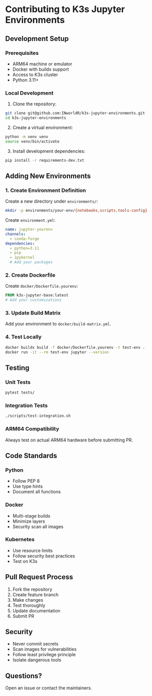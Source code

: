 # Contributing to K3s Jupyter Environments

## Development Setup

### Prerequisites
- ARM64 machine or emulator
- Docker with buildx support
- Access to K3s cluster
- Python 3.11+

### Local Development

1. Clone the repository:
```bash
git clone git@github.com:INworldR/k3s-jupyter-environments.git
cd k3s-jupyter-environments
```

2. Create a virtual environment:
```bash
python -m venv venv
source venv/bin/activate
```

3. Install development dependencies:
```bash
pip install -r requirements-dev.txt
```

## Adding New Environments

### 1. Create Environment Definition

Create a new directory under `environments/`:
```bash
mkdir -p environments/your-env/{notebooks,scripts,tools-config}
```

Create `environment.yml`:
```yaml
name: jupyter-yourenv
channels:
  - conda-forge
dependencies:
  - python=3.11
  - pip
  - ipykernel
  # Add your packages
```

### 2. Create Dockerfile

Create `docker/Dockerfile.yourenv`:
```dockerfile
FROM k3s-jupyter-base:latest
# Add your customizations
```

### 3. Update Build Matrix

Add your environment to `docker/build-matrix.yml`.

### 4. Test Locally

```bash
docker buildx build -f docker/Dockerfile.yourenv -t test-env .
docker run -it --rm test-env jupyter --version
```

## Testing

### Unit Tests
```bash
pytest tests/
```

### Integration Tests
```bash
./scripts/test-integration.sh
```

### ARM64 Compatibility
Always test on actual ARM64 hardware before submitting PR.

## Code Standards

### Python
- Follow PEP 8
- Use type hints
- Document all functions

### Docker
- Multi-stage builds
- Minimize layers
- Security scan all images

### Kubernetes
- Use resource limits
- Follow security best practices
- Test on K3s

## Pull Request Process

1. Fork the repository
2. Create feature branch
3. Make changes
4. Test thoroughly
5. Update documentation
6. Submit PR

## Security

- Never commit secrets
- Scan images for vulnerabilities
- Follow least privilege principle
- Isolate dangerous tools

## Questions?

Open an issue or contact the maintainers.